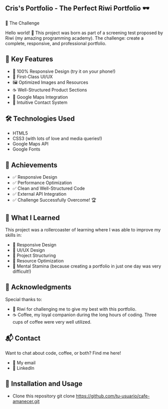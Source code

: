 ## Cris's Portfolio - The Perfect Riwi Portfolio 🕶️
🎯 The Challenge

Hello world! 👋 This project was born as part of a screening test proposed by Riwi (my amazing programming academy). The challenge: create a complete, responsive, and professional portfolio.

## 🚀 Key Features

 * 📱 100% Responsive Design (try it on your phone!)
 * 🎨 First-Class UI/UX
 * 🖼️ Optimized Images and Resources
 * ☕ Well-Structured Product Sections
 * 📍 Google Maps Integration
 * 📅 Intuitive Contact System

## 🛠️ Technologies Used

 * HTML5
 * CSS3 (with lots of love and media queries!)
 * Google Maps API
 * Google Fonts

## 🎉 Achievements

 * ✅ Responsive Design
 * ✅ Performance Optimization
 * ✅ Clean and Well-Structured Code
 * ✅ External API Integration
 * ✅ Challenge Successfully Overcome! 🏆

## 🌟 What I Learned

This project was a rollercoaster of learning where I was able to improve my skills in:

 * 📐 Responsive Design
 * 🎨 UI/UX Design
 * 🧩 Project Structuring
 * 🔧 Resource Optimization
 * 💪 Mental Stamina (because creating a portfolio in just one day was very difficult!)

## 🤝 Acknowledgments

Special thanks to:
 * 🏫 Riwi for challenging me to give my best with this portfolio.
 * ☕ Coffee, my loyal companion during the long hours of coding. Three cups of coffee were very well utilized.

## 📬 Contact

Want to chat about code, coffee, or both? Find me here!
 * 📧 My email
 * 💼 LinkedIn

## 🚀 Installation and Usage

 * Clone this repository
   git clone <https://github.com/tu-usuario/cafe-amanecer.git>

